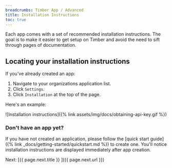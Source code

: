 ```yaml
---
breadcrumbs: Timber App / Advanced
title: Installation Instructions
toc: true
---
```


Each app comes with a set of recommended installation instructions. The goal is to make it
easier to get setup on Timber and avoid the need to sift through pages of documentation.


## Locating your installation instructions

If you've already created an app:

1. Navigate to your organizations application list.
2. Click `Settings`.
3. Click `Installation` at the top of the page.

Here's an example:

![Installation instructions]({% link assets/img/docs/obtaining-api-key.gif %})


### Don't have an app yet?

If you have not created an application, please follow the
[quick start guide]({% link _docs/getting-started/quickstart.md %}) to create one. You'll
notice installation instructions are displayed immediately after app creation.


<div class="next">
  Next: [{{ page.next.title }} <i class="fa fa-arrow-circle-right" aria-hidden="true"></i>]({{ page.next.url }})
</div>